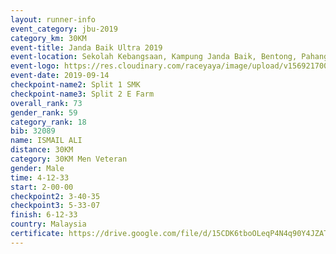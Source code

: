 ```yaml
---
layout: runner-info 
event_category: jbu-2019 
category_km: 30KM 
event-title: Janda Baik Ultra 2019
event-location: Sekolah Kebangsaan, Kampung Janda Baik, Bentong, Pahang, Malaysia 
event-logo: https://res.cloudinary.com/raceyaya/image/upload/v1569217009/logo/janda-baik_vch1pc.jpg 
event-date: 2019-09-14 
checkpoint-name2: Split 1 SMK 
checkpoint-name3: Split 2 E Farm 
overall_rank: 73
gender_rank: 59
category_rank: 18
bib: 32089
name: ISMAIL ALI
distance: 30KM
category: 30KM Men Veteran
gender: Male
time: 4-12-33
start: 2-00-00
checkpoint2: 3-40-35
checkpoint3: 5-33-07
finish: 6-12-33
country: Malaysia
certificate: https://drive.google.com/file/d/15CDK6tboOLeqP4N4q90Y4JZATWo914V1/view?usp=sharing
---
```

